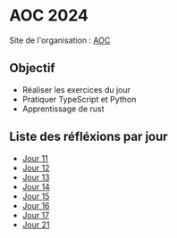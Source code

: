 # AOC 2024

Site de l'organisation : [AOC](https://adventofcode.com/)

## Objectif
- Réaliser les exercices du jour
- Pratiquer TypeScript et Python
- Apprentissage de rust

## Liste des réfléxions par jour
- [Jour 11](./analyses/day11.md)
- [Jour 12](./analyses/day12.md)
- [Jour 13](./analyses/day13.md)
- [Jour 14](./analyses/day14.md)
- [Jour 15](./analyses/day15.md)
- [Jour 16](./analyses/day16.md)
- [Jour 17](./analyses/day17.md)
- [Jour 21](./analyses/day21.md)